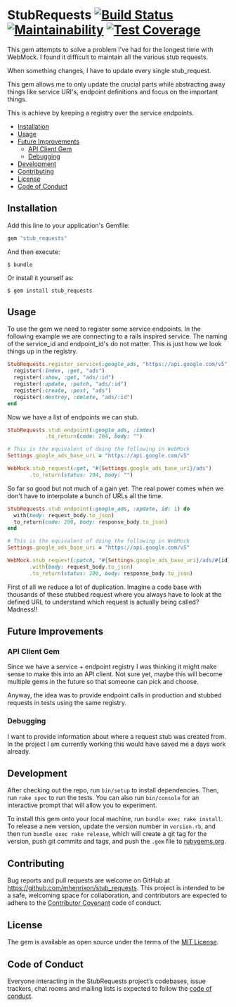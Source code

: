 # StubRequests [![Build Status](https://travis-ci.org/mhenrixon/stub_requests.svg?branch=master)](https://travis-ci.org/mhenrixon/stub_requests) [![Maintainability](https://api.codeclimate.com/v1/badges/c9217e458c2a77fff1bc/maintainability)](https://codeclimate.com/github/mhenrixon/stub_requests/maintainability) [![Test Coverage](https://api.codeclimate.com/v1/badges/c9217e458c2a77fff1bc/test_coverage)](https://codeclimate.com/github/mhenrixon/stub_requests/test_coverage)

This gem attempts to solve a problem I've had for the longest time with WebMock. I found it difficult to maintain all the various stub requests.

When something changes, I have to update every single stub_request.

This gem allows me to only update the crucial parts while abstracting away
things like service URI's, endpoint definitions and focus on the important
things.

This is achieve by keeping a registry over the service endpoints.

<!-- MarkdownTOC -->

- [Installation](#installation)
- [Usage](#usage)
- [Future Improvements](#future-improvements)
  - [API Client Gem](#api-client-gem)
  - [Debugging](#debugging)
- [Development](#development)
- [Contributing](#contributing)
- [License](#license)
- [Code of Conduct](#code-of-conduct)

<!-- /MarkdownTOC -->

## Installation

Add this line to your application's Gemfile:

```ruby
gem "stub_requests"
```

And then execute:

    $ bundle

Or install it yourself as:

    $ gem install stub_requests

## Usage

To use the gem we need to register some service endpoints. In the following example we are connecting to a rails inspired service. The naming of the service_id and endpoint_id's do not matter. This is just how we look things up in the registry.

```ruby
StubRequests.register_service(:google_ads, "https://api.google.com/v5") do
  register(:index, :get, "ads")
  register(:show, :get, "ads/:id")
  register(:update, :patch, "ads/:id")
  register(:create, :post, "ads")
  register(:destroy, :delete, "ads/:id")
end
```

Now we have a list of endpoints we can stub.

```ruby
StubRequests.stub_endpoint(:google_ads, :index)
            .to_return(code: 204, body: "")

# This is the equivalent of doing the following in WebMock
Settings.google_ads_base_uri = "https://api.google.com/v5"

WebMock.stub_request(:get, "#{Settings.google_ads_base_uri}/ads")
       .to_return(status: 204, body: "")
```

So far so good but not much of a gain yet. The real power comes when we don't have to interpolate a bunch of URLs all the time.

```ruby
StubRequests.stub_endpoint(:google_ads, :update, id: 1) do
  with(body: request_body.to_json)
  to_return(code: 200, body: response_body.to_json)
end

# This is the equivalent of doing the following in WebMock
Settings.google_ads_base_uri = "https://api.google.com/v5"

WebMock.stub_request(:patch, "#{Settings.google_ads_base_uri}/ads/#{id}")
       .with(body: request_body.to_json)
       .to_return(status: 200, body: response_body.to_json)
```

First of all we reduce a lot of duplication. Imagine a code base with thousands of these stubbed request where you always have to look at the defined URL to understand which request is actually being called? Madness!!

## Future Improvements

### API Client Gem

Since we have a service + endpoint registry I was thinking it might make sense to make this into an API client. Not sure yet, maybe this will become multiple gems in the future so that someone can pick and choose.

Anyway, the idea was to provide endpoint calls in production and stubbed requests in tests using the same registry.

### Debugging

I want to provide information about where a request stub was created from. In the project I am currently working this would have saved me a days work already.

## Development

After checking out the repo, run `bin/setup` to install dependencies. Then, run `rake spec` to run the tests. You can also run `bin/console` for an interactive prompt that will allow you to experiment.

To install this gem onto your local machine, run `bundle exec rake install`. To release a new version, update the version number in `version.rb`, and then run `bundle exec rake release`, which will create a git tag for the version, push git commits and tags, and push the `.gem` file to [rubygems.org](https://rubygems.org).

## Contributing

Bug reports and pull requests are welcome on GitHub at https://github.com/mhenrixon/stub_requests. This project is intended to be a safe, welcoming space for collaboration, and contributors are expected to adhere to the [Contributor Covenant](http://contributor-covenant.org) code of conduct.

## License

The gem is available as open source under the terms of the [MIT License](https://opensource.org/licenses/MIT).

## Code of Conduct

Everyone interacting in the StubRequests project’s codebases, issue trackers, chat rooms and mailing lists is expected to follow the [code of conduct](https://github.com/mhenrixon/stub_requests/blob/master/CODE_OF_CONDUCT.md).
